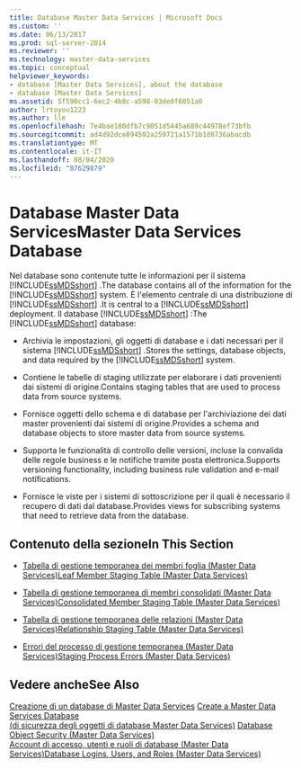 ```yaml
---
title: Database Master Data Services | Microsoft Docs
ms.custom: ''
ms.date: 06/13/2017
ms.prod: sql-server-2014
ms.reviewer: ''
ms.technology: master-data-services
ms.topic: conceptual
helpviewer_keywords:
- database [Master Data Services], about the database
- database [Master Data Services]
ms.assetid: 5f590cc1-6ec2-4b8c-a598-03de0f6051a0
author: lrtoyou1223
ms.author: lle
ms.openlocfilehash: 7e4bae180dfb7c9051d5445a689c44978ef73bfb
ms.sourcegitcommit: ad4d92dce894592a259721a1571b1d8736abacdb
ms.translationtype: MT
ms.contentlocale: it-IT
ms.lasthandoff: 08/04/2020
ms.locfileid: "87629879"
---
```

# <a name="master-data-services-database"></a><span data-ttu-id="ccbc4-102">Database Master Data Services</span><span class="sxs-lookup"><span data-stu-id="ccbc4-102">Master Data Services Database</span></span>
  <span data-ttu-id="ccbc4-103">Nel database sono contenute tutte le informazioni per il sistema [!INCLUDE[ssMDSshort](../includes/ssmdsshort-md.md)] .</span><span class="sxs-lookup"><span data-stu-id="ccbc4-103">The database contains all of the information for the [!INCLUDE[ssMDSshort](../includes/ssmdsshort-md.md)] system.</span></span> <span data-ttu-id="ccbc4-104">È l'elemento centrale di una distribuzione di [!INCLUDE[ssMDSshort](../includes/ssmdsshort-md.md)] .</span><span class="sxs-lookup"><span data-stu-id="ccbc4-104">It is central to a [!INCLUDE[ssMDSshort](../includes/ssmdsshort-md.md)] deployment.</span></span> <span data-ttu-id="ccbc4-105">Il database [!INCLUDE[ssMDSshort](../includes/ssmdsshort-md.md)] :</span><span class="sxs-lookup"><span data-stu-id="ccbc4-105">The [!INCLUDE[ssMDSshort](../includes/ssmdsshort-md.md)] database:</span></span>  
  
-   <span data-ttu-id="ccbc4-106">Archivia le impostazioni, gli oggetti di database e i dati necessari per il sistema [!INCLUDE[ssMDSshort](../includes/ssmdsshort-md.md)] .</span><span class="sxs-lookup"><span data-stu-id="ccbc4-106">Stores the settings, database objects, and data required by the [!INCLUDE[ssMDSshort](../includes/ssmdsshort-md.md)] system.</span></span>  
  
-   <span data-ttu-id="ccbc4-107">Contiene le tabelle di staging utilizzate per elaborare i dati provenienti dai sistemi di origine.</span><span class="sxs-lookup"><span data-stu-id="ccbc4-107">Contains staging tables that are used to process data from source systems.</span></span>  
  
-   <span data-ttu-id="ccbc4-108">Fornisce oggetti dello schema e di database per l'archiviazione dei dati master provenienti dai sistemi di origine.</span><span class="sxs-lookup"><span data-stu-id="ccbc4-108">Provides a schema and database objects to store master data from source systems.</span></span>  
  
-   <span data-ttu-id="ccbc4-109">Supporta le funzionalità di controllo delle versioni, incluse la convalida delle regole business e le notifiche tramite posta elettronica.</span><span class="sxs-lookup"><span data-stu-id="ccbc4-109">Supports versioning functionality, including business rule validation and e-mail notifications.</span></span>  
  
-   <span data-ttu-id="ccbc4-110">Fornisce le viste per i sistemi di sottoscrizione per il quali è necessario il recupero di dati dal database.</span><span class="sxs-lookup"><span data-stu-id="ccbc4-110">Provides views for subscribing systems that need to retrieve data from the database.</span></span>  
  
## <a name="in-this-section"></a><span data-ttu-id="ccbc4-111">Contenuto della sezione</span><span class="sxs-lookup"><span data-stu-id="ccbc4-111">In This Section</span></span>  
  
-   [<span data-ttu-id="ccbc4-112">Tabella di gestione temporanea dei membri foglia &#40;Master Data Services&#41;</span><span class="sxs-lookup"><span data-stu-id="ccbc4-112">Leaf Member Staging Table &#40;Master Data Services&#41;</span></span>](leaf-member-staging-table-master-data-services.md)  
  
-   [<span data-ttu-id="ccbc4-113">Tabella di gestione temporanea di membri consolidati &#40;Master Data Services&#41;</span><span class="sxs-lookup"><span data-stu-id="ccbc4-113">Consolidated Member Staging Table &#40;Master Data Services&#41;</span></span>](../../2014/master-data-services/consolidated-member-staging-table-master-data-services.md)  
  
-   [<span data-ttu-id="ccbc4-114">Tabella di gestione temporanea delle relazioni &#40;Master Data Services&#41;</span><span class="sxs-lookup"><span data-stu-id="ccbc4-114">Relationship Staging Table &#40;Master Data Services&#41;</span></span>](../../2014/master-data-services/relationship-staging-table-master-data-services.md)  
  
-   [<span data-ttu-id="ccbc4-115">Errori del processo di gestione temporanea &#40;Master Data Services&#41;</span><span class="sxs-lookup"><span data-stu-id="ccbc4-115">Staging Process Errors &#40;Master Data Services&#41;</span></span>](../../2014/master-data-services/staging-process-errors-master-data-services.md)  
  
## <a name="see-also"></a><span data-ttu-id="ccbc4-116">Vedere anche</span><span class="sxs-lookup"><span data-stu-id="ccbc4-116">See Also</span></span>  
 <span data-ttu-id="ccbc4-117">[Creazione di un database di Master Data Services](install-windows/create-a-master-data-services-database.md) </span><span class="sxs-lookup"><span data-stu-id="ccbc4-117">[Create a Master Data Services Database](install-windows/create-a-master-data-services-database.md) </span></span>  
 <span data-ttu-id="ccbc4-118">[&#40;di sicurezza degli oggetti di database Master Data Services&#41;](../../2014/master-data-services/database-object-security-master-data-services.md) </span><span class="sxs-lookup"><span data-stu-id="ccbc4-118">[Database Object Security &#40;Master Data Services&#41;](../../2014/master-data-services/database-object-security-master-data-services.md) </span></span>  
 [<span data-ttu-id="ccbc4-119">Account di accesso, utenti e ruoli di database &#40;Master Data Services&#41;</span><span class="sxs-lookup"><span data-stu-id="ccbc4-119">Database Logins, Users, and Roles &#40;Master Data Services&#41;</span></span>](../../2014/master-data-services/database-logins-users-and-roles-master-data-services.md)  
  
  
